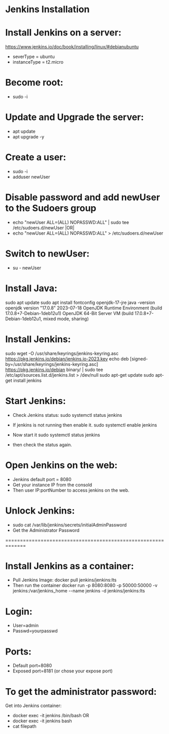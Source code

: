# Jenkins Installation

# Install Jenkins on a server: 
https://www.jenkins.io/doc/book/installing/linux/#debianubuntu 

- severType = ubuntu 
- instanceType = t2.micro 

# Become root:
  - sudo -i 

# Update and Upgrade the server:
  - apt update 
  - apt upgrade -y 

# Create a user: 
  - sudo -i 
  - adduser newUser 

# Disable password and add newUser to the Sudoers group 
  - echo "newUser ALL=(ALL) NOPASSWD:ALL" | sudo tee /etc/sudoers.d/newUser  |OR|
  - echo "newUser ALL=(ALL) NOPASSWD:ALL" > /etc/sudoers.d/newUser

# Switch to newUser:
  - su - newUser 

# Install Java: 
sudo apt update
sudo apt install fontconfig openjdk-17-jre
java -version
openjdk version "17.0.8" 2023-07-18
OpenJDK Runtime Environment (build 17.0.8+7-Debian-1deb12u1)
OpenJDK 64-Bit Server VM (build 17.0.8+7-Debian-1deb12u1, mixed mode, sharing)

# Install Jenkins: 
sudo wget -O /usr/share/keyrings/jenkins-keyring.asc \
  https://pkg.jenkins.io/debian/jenkins.io-2023.key
echo deb [signed-by=/usr/share/keyrings/jenkins-keyring.asc] \
  https://pkg.jenkins.io/debian binary/ | sudo tee \
  /etc/apt/sources.list.d/jenkins.list > /dev/null
sudo apt-get update
sudo apt-get install jenkins

# Start Jenkins:
 - Check Jenkins status: 
   sudo systemctl status jenkins

 - If jenkins is not running then enable it. 
   sudo systemctl enable jenkins
 
 - Now start it
   sudo systemctl status jenkins

 - then check the status again. 

# Open Jenkins on the web: 
  - Jenkins default port = 8080
  - Get your instance IP from the consold 
  - Then user IP:portNumber to access jenkins on the web.

# Unlock Jenkins: 
  - sudo cat /var/lib/jenkins/secrets/initialAdminPassword
  - Get the Administrator Password 


=============================================================

# Install Jenkins as a container:  
  - Pull Jenkins Image: 
    docker pull jenkins/jenkins:lts
  - Then run the container 
    docker run -p 8080:8080 -p 50000:50000 -v jenkins:/var/jenkins_home --name jenkins -d jenkins/jenkins:lts

# Login:
- User=admin 
- Passwd=yourpasswd

# Ports:
- Default port=8080
- Exposed port=8181 (or chose your expose port)


To get the administrator password:
==================================
Get into Jenkins container: 
 - docker exec -it jenkins /bin/bash  OR 
 - docker exec -it jenkins bash
 - cat filepath 